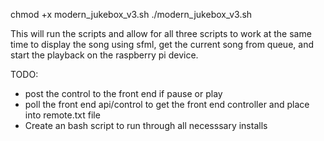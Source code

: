 chmod +x modern_jukebox_v3.sh
./modern_jukebox_v3.sh

This will run the scripts and allow for all three scripts to work at the same time to display the song using sfml, get the current song from queue, and start the playback on the raspberry pi device. 

TODO: 
  - post the control to the front end if pause or play
  - poll the front end api/control to get the front end controller and place into remote.txt file
  - Create an bash script to run through all necesssary installs

